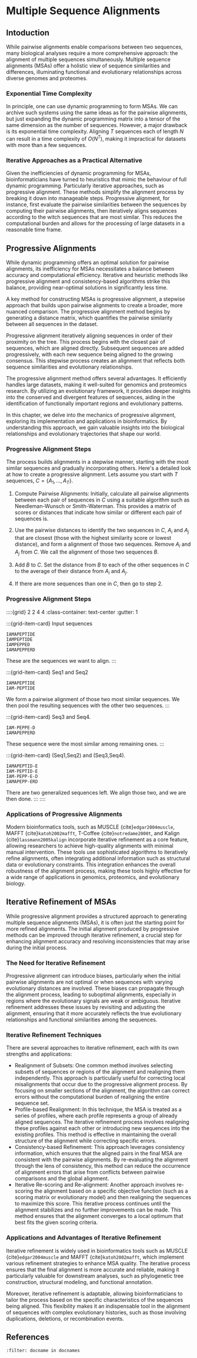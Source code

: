 # Multiple Sequence Alignments

## Intoduction 

While pairwise alignments enable comparisons between two sequences, many biological analyses require a more comprehensive approach: the alignment of multiple sequences simultaneously. Multiple sequence alignments (MSAs) offer a holistic view of sequence similarities and differences, illuminating functional and evolutionary relationships across diverse genomes and proteomes.

### Exponential Time Complexity

In principle, one can use dynamic programming to form MSAs. We can archive such systems using the same ideas as for the pairwise alignments, but just expanding the dynamic programming matrix into a tensor of the same dimension as the number of sequences.  However, a major drawback is its exponential time complexity.  Aligning $T$ sequences each of length $N$ can result in a time complexity of $O(N^T)$, making it impractical for datasets with more than a few sequences.

### Iterative Approaches as a Practical Alternative

Given the inefficiencies of dynamic programming for MSAs, bioinformaticians have turned to heuristics that mimic the behaviour of full dynamic programming. Particularly iterative approaches, such as progressive alignment. These methods simplify the alignment process by breaking it down into manageable steps. Progressive alignment, for instance, first evaluate the pairwise similarities between the sequences by computing their pairwise alignments, then iteratively aligns sequences according to the witch sequences that are most similar. This reduces the computational burden and allows for the processing of large datasets in a reasonable time frame.

## Progressive Alignments

While dynamic programming offers an optimal solution for pairwise alignments, its inefficiency for MSAs necessitates a balance between accuracy and computational efficiency. Iterative and heuristic methods like progressive alignment and consistency-based algorithms strike this balance, providing near-optimal solutions in significantly less time.

A key method for constructing MSAs is progressive alignment, a stepwise approach that builds upon pairwise alignments to create a broader, more nuanced comparison. The progressive alignment method begins by generating a distance matrix, which quantifies the pairwise similarity between all sequences in the dataset.

Progressive alignment iteratively aligning sequences in order of their proximity on the tree. This process begins with the closest pair of sequences, which are aligned directly. Subsequent sequences are added progressively, with each new sequence being aligned to the growing consensus. This stepwise process creates an alignment that reflects both sequence similarities and evolutionary relationships.

The progressive alignment method offers several advantages. It efficiently handles large datasets, making it well-suited for genomics and proteomics research. By utilizing an evolutionary framework, it provides deeper insights into the conserved and divergent features of sequences, aiding in the identification of functionally important regions and evolutionary patterns.

In this chapter, we delve into the mechanics of progressive alignment, exploring its implementation and applications in bioinformatics. By understanding this approach, we gain valuable insights into the biological relationships and evolutionary trajectories that shape our world.

### Progressive Alignment Steps

The process builds alignments in a stepwise manner, starting with the most similar sequences and gradually incorporating others. Here's a detailed look at how to create a progressive alignment. Lets assume you start with $T$ sequences, $C=\{A_1, \ldots, A_T\}$.

1. Compute Pairwise Alignments: Initially, calculate all pairwise alignments between each pair of sequences in $C$ using a suitable algorithm such as Needleman-Wunsch or Smith-Waterman. This provides a matrix of scores or distances that indicate how similar or different each pair of sequences is.

2. Use the pairwise distances to identify the two sequences in $C$, $A_i$ and  $A_j$ that are closest (those with the highest similarity score or lowest distance), and form a alignment of those two sequences.  Remove $A_i$ and $A_j$ from $C$. We call the alignment of those two sequences $B$.

3. Add $B$ to $C$. Set the distance from $B$ to each of the other sequences in $C$ to the average of their distance from $A_i$ and $A_j$.

4. If there are more sequences than one in $C$, then go to step 2.

### Progressive Alignment Steps

::::{grid} 2 2 4 4
:class-container: text-center
:gutter: 1

:::{grid-item-card}
Input sequences
```none
IAMAPEPTIDE  
IAMPEPTIDE
IAMPEPPED
IAMAPEPPERD
```
These are the sequences we want to align.
:::

:::{grid-item-card}
Seq1 and Seq2
```none
IAMAPEPTIDE
IAM-PEPTIDE
```
We form a pairwise alignment of those two most similar sequences.
We then pool the resulting sequences with the other two sequences.
:::

:::{grid-item-card}
Seq3 and Seq4.
```none
IAM-PEPPE-D
IAMAPEPPERD
```
These sequence were the most similar among remaining ones.
:::

:::{grid-item-card}
(Seq1,Seq2) and (Seq3,Seq4).
```none
IAMAPEPTID-E
IAM-PEPTID-E
IAM-PEPP-E-D
IAMAPEPP-ERD
```
There are two generalized sequences left. We align those two, and we are then done.
:::
::::

### Applications of Progressive Alignments

Modern bioinformatics tools, such as MUSCLE {cite}`edgar2004muscle`, MAFFT {cite}`katoh2002mafft`, T-Coffee {cite}`notredame2000t`, and Kalign {cite}`lassmann2005kalign` incorporate iterative refinement as a core feature, allowing researchers to achieve high-quality alignments with minimal manual intervention. These tools use sophisticated algorithms to iteratively refine alignments, often integrating additional information such as structural data or evolutionary constraints. This integration enhances the overall robustness of the alignment process, making these tools highly effective for a wide range of applications in genomics, proteomics, and evolutionary biology.

## Iterative Refinement of MSAs

While progressive alignment provides a structured approach to generating multiple sequence alignments (MSAs), it is often just the starting point for more refined alignments. The initial alignment produced by progressive methods can be improved through iterative refinement, a crucial step for enhancing alignment accuracy and resolving inconsistencies that may arise during the initial process.

### The Need for Iterative Refinement

Progressive alignment can introduce biases, particularly when the initial pairwise alignments are not optimal or when sequences with varying evolutionary distances are involved. These biases can propagate through the alignment process, leading to suboptimal alignments, especially in regions where the evolutionary signals are weak or ambiguous. Iterative refinement addresses these issues by revisiting and adjusting the alignment, ensuring that it more accurately reflects the true evolutionary relationships and functional similarities among the sequences.

### Iterative Refinement Techniques

There are several approaches to iterative refinement, each with its own strengths and applications:

* Realignment of Subsets: One common method involves selecting subsets of sequences or regions of the alignment and realigning them independently. This approach is particularly useful for correcting local misalignments that occur due to the progressive alignment process. By focusing on smaller sections of the alignment, the algorithm can correct errors without the computational burden of realigning the entire sequence set.
* Profile-based Realignment: In this technique, the MSA is treated as a series of profiles, where each profile represents a group of already aligned sequences. The iterative refinement process involves realigning these profiles against each other or introducing new sequences into the existing profiles. This method is effective in maintaining the overall structure of the alignment while correcting specific errors.
* Consistency-based Refinement: This approach leverages consistency information, which ensures that the aligned pairs in the final MSA are consistent with the pairwise alignments. By re-evaluating the alignment through the lens of consistency, this method can reduce the occurrence of alignment errors that arise from conflicts between pairwise comparisons and the global alignment.
* Iterative Re-scoring and Re-alignment: Another approach involves re-scoring the alignment based on a specific objective function (such as a scoring matrix or evolutionary model) and then realigning the sequences to maximize this score. This iterative process continues until the alignment stabilizes and no further improvements can be made. This method ensures that the alignment converges to a local optimum that best fits the given scoring criteria.

### Applications and Advantages of Iterative Refinement

Iterative refinement is widely used in bioinformatics tools such as MUSCLE {cite}`edgar2004muscle` and MAFFT {cite}`katoh2002mafft`, which implement various refinement strategies to enhance MSA quality. The iterative process ensures that the final alignment is more accurate and reliable, making it particularly valuable for downstream analyses, such as phylogenetic tree construction, structural modeling, and functional annotation.

Moreover, iterative refinement is adaptable, allowing bioinformaticians to tailor the process based on the specific characteristics of the sequences being aligned. This flexibility makes it an indispensable tool in the alignment of sequences with complex evolutionary histories, such as those involving duplications, deletions, or recombination events.

## References

```{bibliography}
:filter: docname in docnames
```
